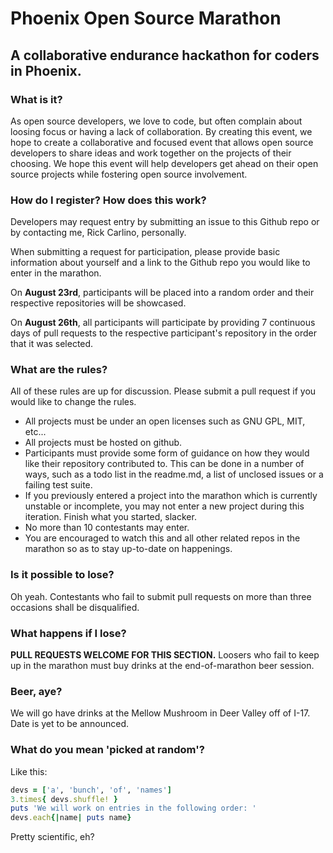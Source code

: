Phoenix Open Source Marathon
============================
A collaborative endurance hackathon for coders in Phoenix.
---

### What is it?
As open source developers, we love to code, but often complain about loosing focus or having a lack of collaboration. By creating this event, we hope to create a collaborative and focused event that allows open source developers to share ideas and work together on the projects of their choosing. We hope this event will help developers get ahead on their open source projects while fostering open source involvement.

### How do I register? How does this work?

Developers may request entry by submitting an issue to this Github repo or by contacting me, Rick Carlino, personally.

When submitting a request for participation, please provide basic information about yourself and a link to the Github repo you would like to enter in the marathon.

On **August 23rd**, participants will be placed into a random order and their respective repositories will be showcased.

On **August 26th**, all participants will participate by providing 7 continuous days of pull requests to the respective participant's repository in the order that it was selected.

### What are the rules?
All of these rules are up for discussion. Please submit a pull request if you would like to change the rules.
 * All projects must be under an open licenses such as GNU GPL, MIT, etc...
 * All projects must be hosted on github.
 * Participants must provide some form of guidance on how they would like their repository contributed to. This can be done in a number of ways, such as a todo list in the readme.md, a list of unclosed issues or a failing test suite.
 * If you previously entered a project into the marathon which is currently unstable or incomplete, you may not enter a new project during this iteration. Finish what you started, slacker.
 * No more than 10 contestants may enter.
 * You are encouraged to watch this and all other related repos in the marathon so as to stay up-to-date on happenings.

### Is it possible to lose?
Oh yeah. Contestants who fail to submit pull requests on more than three occasions shall be disqualified.
 
### What happens if I lose?
 **PULL REQUESTS WELCOME FOR THIS SECTION.** Loosers who fail to keep up in the marathon must buy drinks at the end-of-marathon beer session.

### Beer, aye?
We will go have drinks at the Mellow Mushroom in Deer Valley off of I-17. Date is yet to be announced.

### What do you mean 'picked at random'?
Like this:
```ruby
devs = ['a', 'bunch', 'of', 'names']
3.times{ devs.shuffle! }
puts 'We will work on entries in the following order: '
devs.each{|name| puts name}
```
Pretty scientific, eh?
